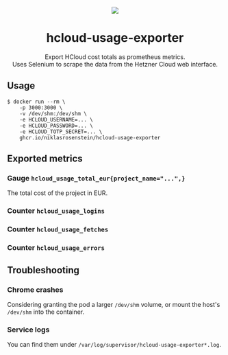 <p align="center"><img src="./hcloud-usage-exporter.jpg"></p>

<h1 align="center">hcloud-usage-exporter</h1>

<p align="center">Export HCloud cost totals as prometheus metrics.</br>
Uses Selenium to scrape the data from the Hetzner Cloud web interface.</p>

## Usage

```
$ docker run --rm \
    -p 3000:3000 \
    -v /dev/shm:/dev/shm \
    -e HCLOUD_USERNAME=... \
    -e HCLOUD_PASSWORD=... \
    -e HCLOUD_TOTP_SECRET=... \
    ghcr.io/niklasrosenstein/hcloud-usage-exporter
```

## Exported metrics

### Gauge `hcloud_usage_total_eur{project_name="...",}`

The total cost of the project in EUR.

### Counter `hcloud_usage_logins`
### Counter `hcloud_usage_fetches`
### Counter `hcloud_usage_errors`

## Troubleshooting

### Chrome crashes

Considering granting the pod a larger `/dev/shm` volume, or mount the host's `/dev/shm` into the container.

### Service logs

You can find them under `/var/log/supervisor/hcloud-usage-exporter*.log`.
